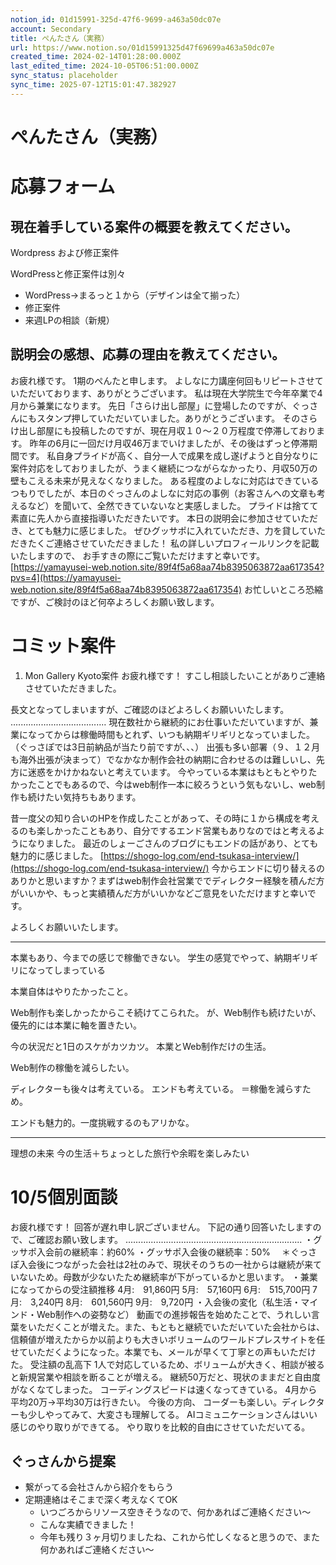 ```yaml
---
notion_id: 01d15991-325d-47f6-9699-a463a50dc07e
account: Secondary
title: ぺんたさん（実務）
url: https://www.notion.so/01d15991325d47f69699a463a50dc07e
created_time: 2024-02-14T01:28:00.000Z
last_edited_time: 2024-10-05T06:51:00.000Z
sync_status: placeholder
sync_time: 2025-07-12T15:01:47.382927
---
```

# ぺんたさん（実務）

# 応募フォーム
  ## 現在着手している案件の概要を教えてください。
  Wordpress および修正案件
  
  WordPressと修正案件は別々
  - WordPress→まるっと１から（デザインは全て揃った）
  - 修正案件
  - 来週LPの相談（新規）
  
  ## 説明会の感想、応募の理由を教えてください。
  お疲れ様です。
1期のぺんたと申します。
よしなに力講座何回もリピートさせていただいております、ありがとうございます。
私は現在大学院生で今年卒業で4月から兼業になります。
先日「さらけ出し部屋」に登場したのですが、ぐっさんにもスタンプ押していただいていました。ありがとうございます。
そのさらけ出し部屋にも投稿したのですが、現在月収１０～２０万程度で停滞しております。
昨年の6月に一回だけ月収46万までいけましたが、その後はずっと停滞期間です。
私自身プライドが高く、自分一人で成果を成し遂げようと自分なりに案件対応をしておりましたが、うまく継続につながらなかったり、月収50万の壁もこえる未来が見えなくなりました。
ある程度のよしなに対応はできているつもりでしたが、本日のぐっさんのよしなに対応の事例（お客さんへの文章も考えるなど）を聞いて、全然できていないなと実感しました。
プライドは捨てて素直に先人から直接指導いただきたいです。
本日の説明会に参加させていただき、とても魅力に感じました。
ぜひグッサポに入れていただき、力を貸していただきたくご連絡させていただきました！
私の詳しいプロフィールリンクを記載いたしますので、
お手すきの際にご覧いただけますと幸いです。
  [https://yamayusei-web.notion.site/89f4f5a68aa74b8395063872aa617354?pvs=4](https://yamayusei-web.notion.site/89f4f5a68aa74b8395063872aa617354)
  お忙しいところ恐縮ですが、ご検討のほど何卒よろしくお願い致します。
# コミット案件
1. Mon Gallery Kyoto案件
  お疲れ様です！
すこし相談したいことがありご連絡させていただきました。

長文となってしまいますが、ご確認のほどよろしくお願いいたします。
‥‥‥‥‥‥‥‥‥‥‥‥‥‥‥‥‥‥‥
現在数社から継続的にお仕事いただいていますが、兼業になってからは稼働時間もとれず、いつも納期ギリギリとなっていました。（ぐっさぽでは3日前納品が当たり前ですが、、、）
出張も多い部署（９、１２月も海外出張が決まって）でなかなか制作会社の納期に合わせるのは難しいし、先方に迷惑をかけかねないと考えています。
今やっている本業はもともとやりたかったことでもあるので、今はweb制作一本に絞ろうという気もないし、web制作も続けたい気持ちもあります。

昔一度父の知り合いのHPを作成したことがあって、その時に１から構成を考えるのも楽しかったこともあり、自分でするエンド営業もありなのではと考えるようになりました。
最近のしょーごさんのブログにもエンドの話があり、とても魅力的に感じました。
  [https://shogo-log.com/end-tsukasa-interview/](https://shogo-log.com/end-tsukasa-interview/)
  今からエンドに切り替えるのありかと思いますか？まずはweb制作会社営業ででディレクター経験を積んだ方がいいかや、もっと実績積んだ方がいいかなどご意見をいただけますと幸いです。

よろしくお願いいたします。
  
  
  ---
  本業もあり、今までの感じで稼働できない。
  学生の感覚でやって、納期ギリギリになってしまっている
  
  本業自体はやりたかったこと。
  
  Web制作も楽しかったからこそ続けてこられた。
  が、Web制作も続けたいが、優先的には本業に軸を置きたい。
  
  今の状況だと1日のスケがカツカツ。
  本業とWeb制作だけの生活。
  
  Web制作の稼働を減らしたい。
  
  ディレクターも後々は考えている。
  エンドも考えている。
  ＝稼働を減らすため。
  
  エンドも魅力的。一度挑戦するのもアリかな。
  
  ---
  
  理想の未来
  今の生活＋ちょっとした旅行や余暇を楽しみたい
  
# 10/5個別面談
お疲れ様です！
回答が遅れ申し訳ございません。
下記の通り回答いたしますので、ご確認お願い致します。
‥‥‥‥‥‥‥‥‥‥‥‥‥‥‥‥‥‥‥‥‥‥‥‥‥‥‥‥‥‥‥‥‥‥‥
・グッサポ入会前の継続率：約60%
・グッサポ入会後の継続率：50%　
＊ぐっさぽ入会後につながった会社は2社のみで、現状そのうちの一社からは継続が来ていないため。母数が少ないたため継続率が下がっているかと思います。
・兼業になってからの受注額推移
4月:　91,860円
5月:　57,160円
6月:　515,700円
7月:　3,240円
8月:　601,560円
9月:　9,720円
・入会後の変化（私生活・マインド・Web制作への姿勢など）
動画での進捗報告を始めたことで、うれしい言葉をいただくことが増えた。また、もともと継続でいただいていた会社からは、信頼値が増えたからか以前よりも大きいボリュームのワールドプレスサイトを任せていただくようになった。本業でも、メールが早くて丁寧との声もいただけた。
受注額の乱高下
1人で対応しているため、ボリュームが大きく、相談が被ると新規営業や相談を断ることが増える。
継続50万だと、現状のままだと自由度がなくなてしまった。
コーディングスピードは速くなってきている。
4月から平均20万→平均30万は行きたい。
今後の方向、
コーダーも楽しい。ディレクターも少しやってみて、大変さも理解してる。
AIコミュニケーションさんはいい感じのやり取りができてる。
やり取りを比較的自由にさせていただいてる。
## ぐっさんから提案
- 繋がってる会社さんから紹介をもらう
- 定期連絡はそこまで深く考えなくてOK
  - いつごろからリソース空きそうなので、何かあればご連絡ください〜
  - こんな実績できました！
  - 今年も残り３ヶ月切りましたね、これから忙しくなると思うので、また何かあればご連絡ください〜